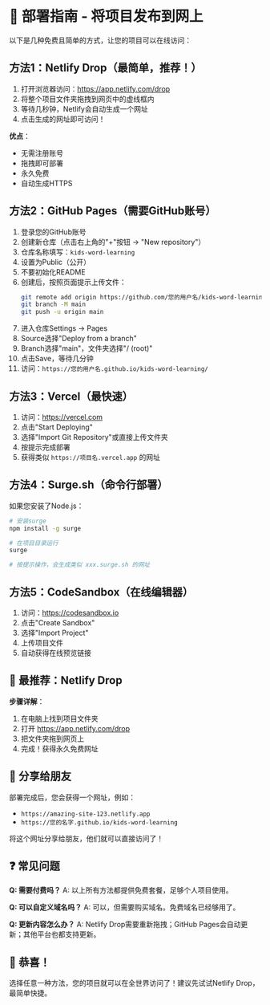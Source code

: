 # 🚀 部署指南 - 将项目发布到网上

以下是几种免费且简单的方式，让您的项目可以在线访问：

## 方法1：Netlify Drop（最简单，推荐！）

1. 打开浏览器访问：https://app.netlify.com/drop
2. 将整个项目文件夹拖拽到网页中的虚线框内
3. 等待几秒钟，Netlify会自动生成一个网址
4. 点击生成的网址即可访问！

**优点**：
- 无需注册账号
- 拖拽即可部署
- 永久免费
- 自动生成HTTPS

## 方法2：GitHub Pages（需要GitHub账号）

1. 登录您的GitHub账号
2. 创建新仓库（点击右上角的"+"按钮 → "New repository"）
3. 仓库名称填写：`kids-word-learning`
4. 设置为Public（公开）
5. 不要初始化README
6. 创建后，按照页面提示上传文件：
   ```bash
   git remote add origin https://github.com/您的用户名/kids-word-learning.git
   git branch -M main
   git push -u origin main
   ```
7. 进入仓库Settings → Pages
8. Source选择"Deploy from a branch"
9. Branch选择"main"，文件夹选择"/ (root)"
10. 点击Save，等待几分钟
11. 访问：`https://您的用户名.github.io/kids-word-learning/`

## 方法3：Vercel（最快速）

1. 访问：https://vercel.com
2. 点击"Start Deploying"
3. 选择"Import Git Repository"或直接上传文件夹
4. 按提示完成部署
5. 获得类似 `https://项目名.vercel.app` 的网址

## 方法4：Surge.sh（命令行部署）

如果您安装了Node.js：
```bash
# 安装surge
npm install -g surge

# 在项目目录运行
surge

# 按提示操作，会生成类似 xxx.surge.sh 的网址
```

## 方法5：CodeSandbox（在线编辑器）

1. 访问：https://codesandbox.io
2. 点击"Create Sandbox"
3. 选择"Import Project"
4. 上传项目文件
5. 自动获得在线预览链接

## 🌟 最推荐：Netlify Drop

**步骤详解**：
1. 在电脑上找到项目文件夹
2. 打开 https://app.netlify.com/drop
3. 把文件夹拖到网页上
4. 完成！获得永久免费网址

## 📱 分享给朋友

部署完成后，您会获得一个网址，例如：
- `https://amazing-site-123.netlify.app`
- `https://您的名字.github.io/kids-word-learning`

将这个网址分享给朋友，他们就可以直接访问了！

## ❓ 常见问题

**Q: 需要付费吗？**
A: 以上所有方法都提供免费套餐，足够个人项目使用。

**Q: 可以自定义域名吗？**
A: 可以，但需要购买域名。免费域名已经够用了。

**Q: 更新内容怎么办？**
A: Netlify Drop需要重新拖拽；GitHub Pages会自动更新；其他平台也都支持更新。

## 🎉 恭喜！

选择任意一种方法，您的项目就可以在全世界访问了！建议先试试Netlify Drop，最简单快捷。